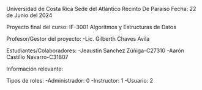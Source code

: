 Universidad de Costa Rica
Sede del Atlántico
Recinto De Paraíso
Fecha: 22 de Junio del 2024

Proyecto final del curso:
IF-3001 Algoritmos y Estructuras de Datos

Profesor/Gestor del proyecto:
-Lic. Gilberth Chaves Avila

Estudiantes/Colaboradores:
-Jeaustin Sanchez Zúñiga-C27310
-Aarón Castillo Navarro-C31807


Información relevante:
 
   Tipos de roles:
              -Administrador: 0
              -Instructor: 1
              -Usuario: 2
